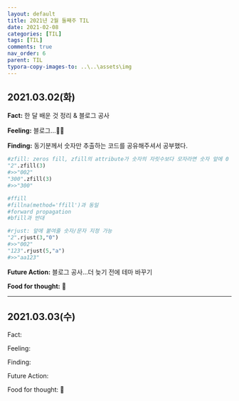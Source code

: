 ```yaml
---
layout: default
title: 2021년 2월 둘째주 TIL
date: 2021-02-08
categories: [TIL]
tags: [TIL]
comments: true
nav_order: 6
parent: TIL
typora-copy-images-to: ..\..\assets\img
---
```




## 2021.03.02(화)

**Fact:** 한 달 배운 것 정리 & 블로그 공사

**Feeling:** 블로그...:sassy_woman:

**Finding:** 동기분께서 숫자만 추출하는 코드를 공유해주셔서 공부했다.

```python
#zfill: zeros fill, zfill의 attribute가 숫자의 자릿수보다 모자라면 숫자 앞에 0 붙여줌
"2".zfill(3)
#>>"002"
"300".zfill(3)
#>>"300"

#ffill
#fillna(method='ffill')과 동일
#forward propagation
#bfill과 반대

#rjust: 앞에 붙여줄 숫자/문자 지정 가능
"2".rjust(3,"0")
#>>"002"
"123".rjust(5,"a")
#>>"aa123"
```



**Future Action:** 블로그 공사...더 늦기 전에 테마 바꾸기

**Food for thought:** :shallow_pan_of_food: 



---

## 2021.03.03(수)

Fact:

Feeling:

Finding:

Future Action:

Food for thought: :pancakes: